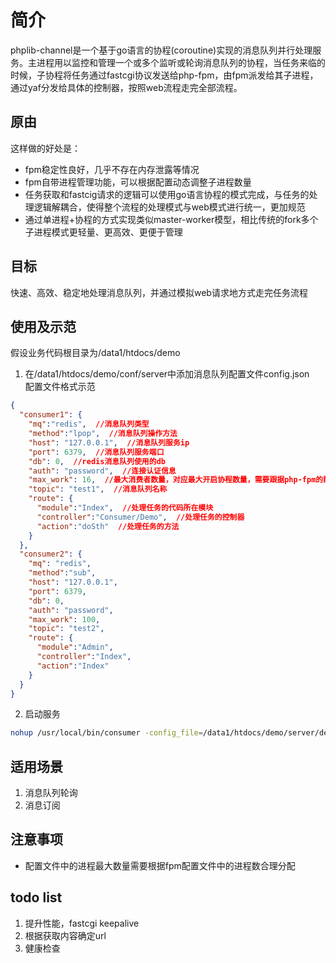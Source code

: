 # 简介

phplib-channel是一个基于go语言的协程(coroutine)实现的消息队列并行处理服务。主进程用以监控和管理一个或多个监听或轮询消息队列的协程，当任务来临的时候，子协程将任务通过fastcgi协议发送给php-fpm，由fpm派发给其子进程，通过yaf分发给具体的控制器，按照web流程走完全部流程。

## 原由

这样做的好处是：
  * fpm稳定性良好，几乎不存在内存泄露等情况
  * fpm自带进程管理功能，可以根据配置动态调整子进程数量
  * 任务获取和fastcig请求的逻辑可以使用go语言协程的模式完成，与任务的处理逻辑解耦合，使得整个流程的处理模式与web模式进行统一，更加规范
  * 通过单进程+协程的方式实现类似master-worker模型，相比传统的fork多个子进程模式更轻量、更高效、更便于管理

## 目标

快速、高效、稳定地处理消息队列，并通过模拟web请求地方式走完任务流程

## 使用及示范

假设业务代码根目录为/data1/htdocs/demo

1. 在/data1/htdocs/demo/conf/server中添加消息队列配置文件config.json  
配置文件格式示范
```json
{
  "consumer1": {
    "mq":"redis",  //消息队列类型
    "method":"lpop",  //消息队列操作方法
    "host": "127.0.0.1",  //消息队列服务ip
    "port": 6379,  //消息队列服务端口
    "db": 0,  //redis消息队列使用的db
    "auth": "password",  //连接认证信息
    "max_work": 16,  //最大消费者数量，对应最大开启协程数量，需要跟据php-fpm的配置合理分配
    "topic": "test1",  //消息队列名称
    "route": {
      "module":"Index",  //处理任务的代码所在模块
      "controller":"Consumer/Demo",  //处理任务的控制器
      "action":"doSth"  //处理任务的方法
    }
  },
  "consumer2": {
    "mq": "redis",
    "method":"sub",
    "host": "127.0.0.1",
    "port": 6379,
    "db": 0,
    "auth": "password",
    "max_work": 100,
    "topic": "test2",
    "route": {
      "module":"Admin",
      "controller":"Index",
      "action":"Index"
    }
  }
}
```
2. 启动服务
```bash
nohup /usr/local/bin/consumer -config_file=/data1/htdocs/demo/server/dev/config.json >> /data1/logs/demo/consumer.log 2>&1 &
```

## 适用场景

1. 消息队列轮询
2. 消息订阅

## 注意事项

* 配置文件中的进程最大数量需要根据fpm配置文件中的进程数合理分配

## todo list

1. 提升性能，fastcgi keepalive
2. 根据获取内容确定url
3. 健康检查